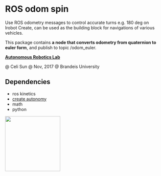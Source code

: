 # ROS odom spin  
Use ROS odometry messages to control accurate turns e.g. 180 deg on Irobot Create, can be used as the building block for navigations of various vehicles. 

This package contains **a node that converts odometry from quaternion to euler form**, and publish to topic /odom_euler. 

**[Autonomous Robotics Lab](http://campusrover.org.s3-website-us-west-2.amazonaws.com)** 

@ Celi Sun  @ Nov, 2017  @ Brandeis University



## Dependencies

* ros kinetics
* [create autonomy](https://github.com/AutonomyLab/create_autonomy)
* math
* python


<img src="https://raw.githubusercontent.com/celisun/ROS_odom_spin_Irobot_Create/master/src/create-overview.png" width="180">
